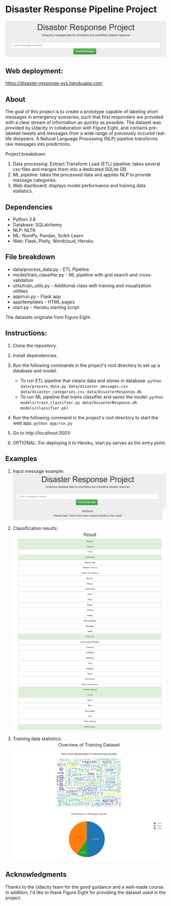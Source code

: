 # Disaster Response Pipeline Project
![Cover](screenshots/cover.png)

## Web deployment:
https://disaster-response-sys.herokuapp.com

## About
The goal of this project is to create a prototype capable of labeling short messages in emergency scenarios, such that first responders are provided with a clear stream of information as quickly as possible. The dataset was provided by Udacity in collaboration with Figure Eight, and contains pre-labeled tweets and messages from a wide range of previously occured real-life distasters. A Natural Language Processing (NLP) pipeline transforms raw messages into predictions.

Project breakdown:
1. Data processing: Extract Transform Load (ETL) pipeline; takes several csv files and merges them into a dedicated SQLite DB.
2. ML pipeline: takes the processed data and applies NLP to provide message categories.
3. Web dashboard: displays model performance and training data statistics.

## Dependencies

* Python 3.8
* Database: SQLalchemy
* NLP: NLTK
* ML: NumPy, Pandas, Scikit-Learn
* Web: Flask, Plotly, Wordcloud, Heroku

## File breakdown 

* data/process_data.py - ETL Pipeline
* model/train_classifier.py - ML pipeline with grid search and cross-validation
* utils/train_utils.py - Additional class with training and visualization utilities
* app/run.py - Flask app
* app/templates - HTML pages
* start.py - Heroku starting script

The datasets originate from Figure Eight.

## Instructions:
1. Clone the repository.
2. Install dependencies.
3. Run the following commands in the project's root directory to set up a database and model.

    - To run ETL pipeline that cleans data and stores in database:
        `python data/process_data.py data/disaster_messages.csv data/disaster_categories.csv data/DisasterResponse.db`
    - To run ML pipeline that trains classifier and saves the model:
        `python models/train_classifier.py data/DisasterResponse.db models/classifier.pkl`
        
4. Run the following command in the project's root directory to start the web app:
    `python app/run.py`

5. Go to http://localhost:3001/
6. OPTIONAL: For deploying it to Heroku, start.py serves as the entry point.

## Examples

1. Input message example:
![Input](screenshots/input.png)

2. Classification results:
![Output](screenshots/output.png)

3. Training data statistics:
![Stats](screenshots/stats.png)

## Acknowledgments
Thanks to the Udacity team for the good guidance and a well-made course. In addition, I'd like to thank Figure Eight for providing the dataset used in the project.
